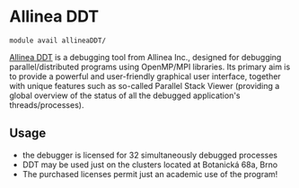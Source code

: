 # Allinea DDT

    module avail allineaDDT/

[Allinea DDT](https://developer.arm.com/documentation/101136/22-1-3/) is a debugging tool from Allinea Inc., designed for debugging parallel/distributed programs using OpenMP/MPI libraries. Its primary aim is to provide a powerful and user-friendly graphical user interface, together with unique features such as so-called Parallel Stack Viewer (providing a global overview of the status of all the debugged application's threads/processes).

## Usage

- the debugger is licensed for 32 simultaneously debugged processes
-  DDT may be used just on the clusters located at Botanická 68a, Brno
- The purchased licenses permit just an academic use of the program!
